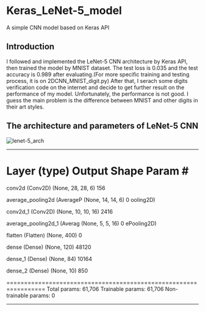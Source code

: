 # Keras_LeNet-5_model
A simple CNN model based on Keras API
## Introduction
I followed and implemented the LeNet-5 CNN architecture by Keras API, then trained the model by MNIST dataset. The test loss is 0.035 and the test accuracy is 0.989 after evaluating.(For more specific training and testing process, it is on 2DCNN_MNIST_digit.py) After that, I serach some digits verification code on the internet and decide to get further result on the performance of my model. Unfortunately, the performance is not good. I guess the main problem is the difference between MNIST and other digits in their art styles. 
## The architecture and parameters of LeNet-5 CNN
![lenet-5_arch](https://user-images.githubusercontent.com/34623632/145355500-31fce43f-47a8-49a2-9758-73a9e3742768.png)

_________________________________________________________________
 Layer (type)                Output Shape              Param #
=================================================================
 conv2d (Conv2D)             (None, 28, 28, 6)         156

 average_pooling2d (AverageP  (None, 14, 14, 6)        0
 ooling2D)

 conv2d_1 (Conv2D)           (None, 10, 10, 16)        2416

 average_pooling2d_1 (Averag  (None, 5, 5, 16)         0
 ePooling2D)

 flatten (Flatten)           (None, 400)               0

 dense (Dense)               (None, 120)               48120

 dense_1 (Dense)             (None, 84)                10164

 dense_2 (Dense)             (None, 10)                850

=================================================================
Total params: 61,706
Trainable params: 61,706
Non-trainable params: 0
_________________________________________________________________
